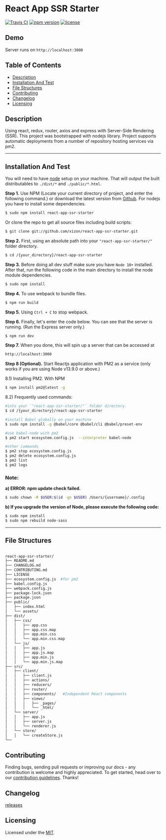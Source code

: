 # React App SSR Starter


[![Travis CI](https://img.shields.io/travis/xizon/react-app-ssr-starter/master?style=for-the-badge)](https://travis-ci.org/xizon/react-app-ssr-starter/)
[![npm version](https://img.shields.io/npm/v/react-app-ssr-starter?style=for-the-badge)](https://www.npmjs.com/package/react-app-ssr-starter)
[![license](https://img.shields.io/badge/license-MIT-brightgreen.svg?style=for-the-badge)](LICENSE)



## Demo

Server runs on `http://localhost:3000`


## Table of Contents


* [Description](#description)
* [Installation And Test](#installation-and-test)
* [File Structures](#file-structures)
* [Contributing](#contributing)
* [Changelog](#changelog)
* [Licensing](#licensing)



## Description

Using react, redux, router, axios and express with Server-Side Rendering (SSR). This project was bootstrapped with nodejs library. Project supports automatic deployments from a number of repository hosting services via pm2.


* * *


## Installation And Test

You will need to have [node](https://nodejs.org/) setup on your machine. That will output the built distributables to `./dist/*` and `./public/*.html`.


**Step 1.** Use NPM (Locate your current directory of project, and enter the following command.) or download the latest version from [Github](https://github.com/xizon/react-app-ssr-starter). For nodejs you have to install some dependencies.

```sh
$ sudo npm install react-app-ssr-starter
```

Or clone the repo to get all source files including build scripts: 

```sh
$ git clone git://github.com/xizon/react-app-ssr-starter.git
```


**Step 2.** First, using an absolute path into your `"react-app-ssr-starter/"` folder directory.

```sh
$ cd /{your_directory}/react-app-ssr-starter
```


**Step 3.** Before doing all dev stuff make sure you have `Node 10+` installed. After that, run the following code in the main directory to install the node module dependencies.

```sh
$ sudo npm install
```


**Step 4.** To use webpack to bundle files.

```sh
$ npm run build
```

**Step 5.** Using `Ctrl + C` to stop webpack.


**Step 6.** Finally, let's enter the code below. You can see that the server is running. (Run the Express server only.)

```sh
$ npm run dev
```


**Step 7.** When you done, this will spin up a server that can be accessed at

```sh
http://localhost:3000
```

**Step 8 (Optional).** Start Reactjs application with PM2 as a service (only works if you are using Node v13.9.0 or above.)


8.1) Installing PM2. With NPM

```sh
$ npm install pm2@latest -g
```


8.2) Frequently used commands:

```sh
#into your `"react-app-ssr-starter/"` folder directory.
$ cd /{your_directory}/react-app-ssr-starter

#install Babel globally on your machine
$ sudo npm install -g @babel/core @babel/cli @babel/preset-env 

#use babel-node with pm2
$ pm2 start ecosystem.config.js  --interpreter babel-node  

#other commands
$ pm2 stop ecosystem.config.js
$ pm2 delete ecosystem.config.js
$ pm2 list
$ pm2 logs
```



### Note:
 
**a) ERROR: npm update check failed.**

```sh
$ sudo chown -R $USER:$(id -gn $USER) /Users/{username}/.config
```

**b) If you upgrade the version of Node, please execute the following code:**

```sh
$ sudo npm install
$ sudo npm rebuild node-sass
```



* * *


## File Structures



```sh

react-app-ssr-starter/
├── README.md
├── CHANGELOG.md
├── CONTRIBUTING.md
├── LICENSE
├── ecosystem.config.js  #for pm2
├── babel.config.js
├── webpack.config.js
├── package-lock.json
├── package.json
├── public/
│   ├── index.html
│   └── assets/
├── dist/
│   ├── css/
│   │   ├── app.css
│   │   ├── app.css.map
│   │   ├── app.min.css
│   │   └── app.min.css.map
│   └── js/
│   │   ├── app.js
│   │   ├── app.js.map
│   │   ├── app.min.js
│   │   └── app.min.js.map
├── src/
│   ├── client/
│   │   ├── client.js
│   │   ├── actions/
│   │   ├── reducers/
│   │   ├── router/
│   │   ├── components/   #Independent React components
│   │   ├── views/
│   │   │   ├── _pages/
│   │   │   └── _html/
│   └── server/
│   │   ├── app.js
│   │   ├── server.js
│   │   └── renderer.js
│   └── store/
│   │   └── createStore.js
└──
```



## Contributing

Finding bugs, sending pull requests or improving our docs - any contribution is welcome and highly appreciated. To get started, head over to our [contribution guidelines](CONTRIBUTING.md). Thanks!


## Changelog

[releases](CHANGELOG.md)



## Licensing

Licensed under the [MIT](https://opensource.org/licenses/MIT).


